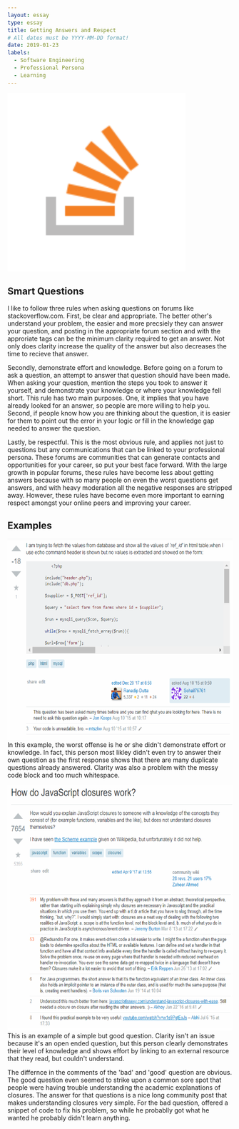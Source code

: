 ```yaml
---
layout: essay
type: essay
title: Getting Answers and Respect
# All dates must be YYYY-MM-DD format!
date: 2019-01-23
labels:
  - Software Engineering
  - Professional Persona
  - Learning
---
```

<img src="../images/so-icon.png" width="400" height="400">

## Smart Questions
  I like to follow three rules when asking questions on forums like stackoverflow.com. First, be clear and appropriate.  The better other's understand your problem, the easier and more precsiely they can answer your question, and posting in the appropriate forum section and with the approriate tags can be the minimum clarity required to get an answer.  Not only does clarity increase the quality of the answer but also decreases the time to recieve that answer.<P>
  Secondly, demonstrate effort and knowledge.  Before going on a forum to ask a question, an attempt to answer that question should have been made.  When asking your question, mention the steps you took to answer it yourself, and demonstrate your knowledge or where your knowledge fell short.  This rule has two main purposes. One, it implies that you have already looked for an answer, so people are more willing to help you. Second, if people know how you are thinking about the question, it is easier for them to point out the error in your logic or fill in the knowledge gap needed to answer the question.<P>
  Lastly, be respectful. This is the most obvious rule, and applies not just to questions but any communications that can be linked to your professional persona.  These forums are communities that can generate contacts and opportunities for your career, so put your best face forward.  With the large growth in popular forums, these rules have become less about getting answers because with so many people on even the worst questions get answers, and with heavy moderation all the negative responses are stripped away. However, these rules have become even more important to earning respect amongst your online peers and improving your career.

## Examples
<img src="../images/badQuestion.png" width="600" height="450">
In this example, the worst offense is he or she didn't demonstrate effort or knowledge.  In fact, this person most likley didn't even try to answer their own question as the first response shows that there are many duplicate questions already answered.  Clarity was also a problem with the messy code block and too much whitespace.<P>
<img src="../images/goodQuestion.png" width="600" height="550">
This is an example of a simple but good question. Clarity isn't an issue because it's an open ended question, but this person clearly demonstrates their level of knowledge and shows effort by linking to an external resource that they read, but couldn't understand.<P>
  The differnce in the comments of the 'bad' and 'good' question are obvious.  The good question even seemed to strike upon a common sore spot that people were having trouble understanding the academic explanations of closures.  The answer for that questions is a nice long community post that makes understanding closures very simple. For the bad question, offered a snippet of code to fix his problem, so while he probablly got what he wanted he probably didn't learn anything.


